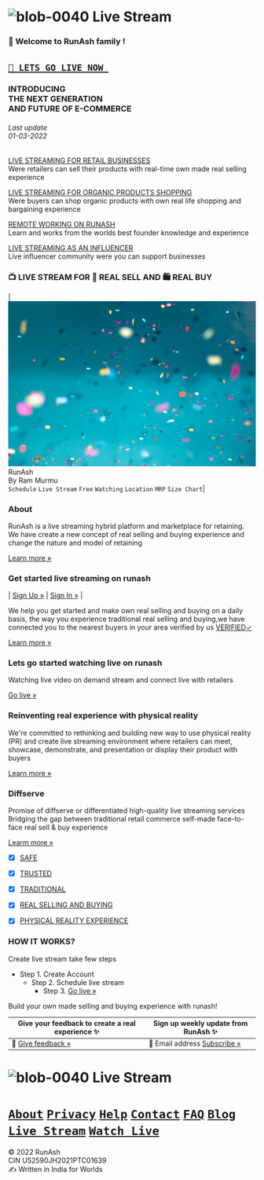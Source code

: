 







# ![blob-0040](https://user-images.githubusercontent.com/61916324/132724592-e5bef25e-36d9-4da8-bbc6-84a24183c8e2.png) Live Stream


### 👏 Welcome to RunAsh family ! ###
## [``🎥 LETS GO LIVE NOW ``](https://)  ##
### INTRODUCING <br>THE NEXT GENERATION<br>AND FUTURE OF E-COMMERCE
###### Last update<br>01-03-2022<br>

[LIVE STREAMING FOR RETAIL BUSINESSES](https://runash.github.io/runash-blog/2022/02/28/latest.html)<br>
Were retailers can sell their products with real-time own made real selling experience 
 
[LIVE STREAMING FOR ORGANIC PRODUCTS SHOPPING](https://)<br>
Were buyers can shop organic products with own real life shopping and bargaining experience


[REMOTE WORKING ON RUNASH](https://)<br>
Learn and works from the worlds best founder knowledge and experience

[LIVE STREAMING AS AN INFLUENCER](https://)<br>
Live influencer community were you can support businesses





### 📺 LIVE STREAM FOR 🛒 REAL SELL AND 🛍️ REAL BUY




| ![alttex](assets/confetti.jpg) <br> RunAsh<br>By Ram Murmu<br> ``Schedule`` ``Live Stream`` ``Free`` ``Watching`` ``Location`` ``MRP`` ``Size Chart``|

### About
RunAsh is a live streaming hybrid platform and marketplace for retaining.
We have create a new concept of real selling and buying experience
and change the nature and model of retaining 

[Learn more »](https://)

### Get started live streaming on runash 

| [Sign Up »](https://) | [Sign In »](https://) |

We help you get started and make own real selling and buying on a daily basis, the way you experience traditional real selling and buying,we have connected you to the nearest buyers in your area verified by us [VERIFIED✓](https://)<br>

[Learn more »](https://)








### Lets go started watching live on runash
Watching live video on demand stream and connect live with retailers<br>

[Go live »](https://)




### Reinventing real experience with physical reality ###
We're committed to rethinking and building new way to use physical reality (PR) and create live streaming environment where retailers can meet, showcase, demonstrate, and presentation or display their product with buyers<br>

[Learn more »](https://)











### Diffserve ###
Promise of diffserve or differentiated high-quality live streaming services<br>
Bridging the gap between traditional retail commerce self-made face-to-face real sell & buy experience<br>

[Learm more »](https://)

- [x] [SAFE](url)
- [x] [TRUSTED](url) 
- [x] [TRADITIONAL](url)
- [x] [REAL SELLING AND BUYING](url)
- [x] [PHYSICAL REALITY EXPERIENCE](url)








    








### HOW IT WORKS? ###
Create live stream take few steps <br>
- Step 1. Create Account 
  -  Step 2. Schedule live stream 
      - Step 3. [Go live »](https://)





 






Build your own made selling and buying experience with runash!<br>

| Give your feedback to create a real experience ✨|Sign up weekly update from RunAsh ✨ |
|----------------------|------------------------|
|📝 [Give feedback »](https://) | 📨 Email address [Subscribe »](https://) |




# ![blob-0040](https://user-images.githubusercontent.com/61916324/132724592-e5bef25e-36d9-4da8-bbc6-84a24183c8e2.png) Live Stream
# [``About``](https://)  [``Privacy``](https://) [``Help``](https://) [``Contact``](https://) [``FAQ``](https://) [``Blog``](https://) [``Live Stream``](https://) [``Watch Live``](https://)

© 2022 RunAsh<br>
CIN U52590JH2021PTC01639<br>
✍️ Written in India for Worlds


 


  
 


    

   

 
 

  

  

   

    














 






